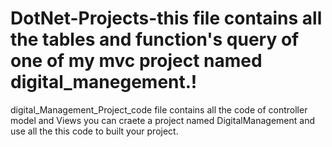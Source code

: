 # DotNet-Projects-this file contains all the tables and function's query of one of my mvc project named digital_manegement.!
digital_Management_Project_code file contains all the code of controller model and Views  you can craete a project named DigitalManagement and use all the this code to built your project.

